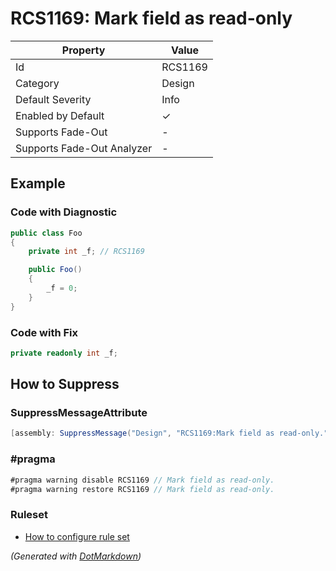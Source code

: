 # RCS1169: Mark field as read\-only

| Property                    | Value    |
| --------------------------- | -------- |
| Id                          | RCS1169  |
| Category                    | Design   |
| Default Severity            | Info     |
| Enabled by Default          | &#x2713; |
| Supports Fade\-Out          | \-       |
| Supports Fade\-Out Analyzer | \-       |

## Example

### Code with Diagnostic

```csharp
public class Foo
{
    private int _f; // RCS1169

    public Foo()
    {
        _f = 0;
    }
}
```

### Code with Fix

```csharp
private readonly int _f;
```

## How to Suppress

### SuppressMessageAttribute

```csharp
[assembly: SuppressMessage("Design", "RCS1169:Mark field as read-only.", Justification = "<Pending>")]
```

### \#pragma

```csharp
#pragma warning disable RCS1169 // Mark field as read-only.
#pragma warning restore RCS1169 // Mark field as read-only.
```

### Ruleset

* [How to configure rule set](../HowToConfigureAnalyzers.md)

*\(Generated with [DotMarkdown](http://github.com/JosefPihrt/DotMarkdown)\)*